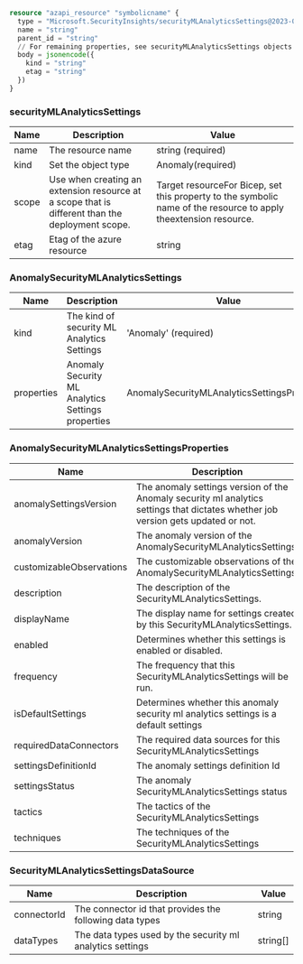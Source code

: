 ```terraform
resource "azapi_resource" "symbolicname" {
  type = "Microsoft.SecurityInsights/securityMLAnalyticsSettings@2023-02-01-preview"
  name = "string"
  parent_id = "string"
  // For remaining properties, see securityMLAnalyticsSettings objects
  body = jsonencode({
    kind = "string"
    etag = "string"
  })
}

```

### securityMLAnalyticsSettings

| Name | Description | Value |
|-|-|-|
| name | The resource name | string (required) |
| kind | Set the object type | Anomaly(required) |
| scope | Use when creating an extension resource at a scope that is different than the deployment scope. | Target resourceFor Bicep, set this property to the symbolic name of the resource to apply theextension resource. |
| etag | Etag of the azure resource | string |


### AnomalySecurityMLAnalyticsSettings

| Name | Description | Value |
|-|-|-|
| kind | The kind of security ML Analytics Settings | 'Anomaly' (required) |
| properties | Anomaly Security ML Analytics Settings properties | AnomalySecurityMLAnalyticsSettingsProperties |


### AnomalySecurityMLAnalyticsSettingsProperties

| Name | Description | Value |
|-|-|-|
| anomalySettingsVersion | The anomaly settings version of the Anomaly security ml analytics settings that dictates whether job version gets updated or not. | int |
| anomalyVersion | The anomaly version of the AnomalySecurityMLAnalyticsSettings. | string (required) |
| customizableObservations | The customizable observations of the AnomalySecurityMLAnalyticsSettings. | For Bicep, you can use theany()function. |
| description | The description of the SecurityMLAnalyticsSettings. | string |
| displayName | The display name for settings created by this SecurityMLAnalyticsSettings. | string (required) |
| enabled | Determines whether this settings is enabled or disabled. | bool (required) |
| frequency | The frequency that this SecurityMLAnalyticsSettings will be run. | string (required) |
| isDefaultSettings | Determines whether this anomaly security ml analytics settings is a default settings | bool (required) |
| requiredDataConnectors | The required data sources for this SecurityMLAnalyticsSettings | SecurityMLAnalyticsSettingsDataSource[] |
| settingsDefinitionId | The anomaly settings definition Id | string |
| settingsStatus | The anomaly SecurityMLAnalyticsSettings status | 'Flighting''Production' (required) |
| tactics | The tactics of the SecurityMLAnalyticsSettings | String array containing any of:'Collection''CommandAndControl''CredentialAccess''DefenseEvasion''Discovery''Execution''Exfiltration''Impact''ImpairProcessControl''InhibitResponseFunction''InitialAccess''LateralMovement''Persistence''PreAttack''PrivilegeEscalation''Reconnaissance''ResourceDevelopment' |
| techniques | The techniques of the SecurityMLAnalyticsSettings | string[] |


### SecurityMLAnalyticsSettingsDataSource

| Name | Description | Value |
|-|-|-|
| connectorId | The connector id that provides the following data types | string |
| dataTypes | The data types used by the security ml analytics settings | string[] |


